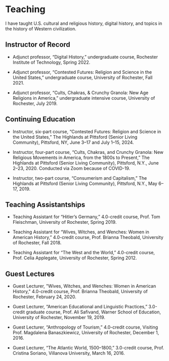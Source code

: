 # Teaching

I have taught U.S. cultural and religious history, digital history, and topics in the history of Western civilization.

## Instructor of Record ##

* Adjunct professor, “Digital History,” undergraduate course, Rochester Institute of Technology, Spring 2022. 

* Adjunct professor, “Contested Futures: Religion and Science in the United States,” undergraduate course, University of Rochester, Fall 2021. 

* Adjunct professor, “Cults, Chakras, & Crunchy Granola: New Age Religions in America,” undergraduate intensive course, University of Rochester, July 2019. 

## Continuing Education ##

* Instructor, six-part course, “Contested Futures: Religion and Science in the United States,” The Highlands at Pittsford (Senior Living Community), Pittsford, NY, June 3–17 and July 1–15, 2024. 

* Instructor, four-part course, “Cults, Chakras, and Crunchy Granola: New Religious Movements in America, from the 1800s to Present,” The Highlands at Pittsford (Senior Living Community), Pittsford, N.Y., June 2–23, 2020. Conducted via Zoom because of COVID-19.

* Instructor, two-part course, “Consumerism and Capitalism,” The Highlands at Pittsford (Senior Living Community), Pittsford, N.Y., May 6–17, 2019.

## Teaching Assistantships ##

* Teaching Assistant for “Hitler’s Germany,” 4.0-credit course, Prof. Tom Fleischman, University of Rochester, Spring 2019.

* Teaching Assistant for “Wives, Witches, and Wenches: Women in American History,” 4.0-credit course, Prof. Brianna Theobald, University of Rochester, Fall 2018.

* Teaching Assistant for “The West and the World,” 4.0-credit course, Prof. Celia Applegate, University of Rochester, Spring 2012.

## Guest Lectures ##

* Guest Lecturer, "Wives, Witches, and Wenches: Women in American History," 4.0-credit course, Prof. Brianna Theobald, University of Rochester, February 24, 2020.

* Guest Lecturer, “American Educational and Linguistic Practices,” 3.0-credit graduate course, Prof. Ali Safivand, Warner School of Education, University of Rochester, November 19, 2019. 

* Guest Lecturer, “Anthropology of Tourism,” 4.0-credit course, Visiting Prof. Magdalena Banaszkiewicz, University of Rochester, December 1, 2016.

* Guest Lecturer, “The Atlantic World, 1500–1800,” 3.0-credit course, Prof. Cristina Soriano, Villanova University, March 16, 2016.
